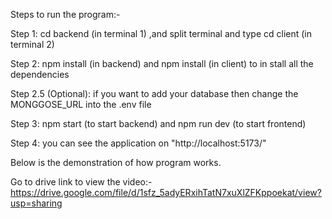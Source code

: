 Steps to run the program:-

Step 1: cd backend (in terminal 1) ,and split terminal and type cd client (in terminal 2)

Step 2: npm install (in backend) and npm install (in client)  to in stall all the dependencies

Step 2.5 (Optional): if you want to add your database then change the MONGGOSE_URL into the .env file

Step 3: npm start (to start backend) and npm run dev (to start frontend)

Step 4: you can see the application on "http://localhost:5173/"


Below is the demonstration of how program works.

Go to drive link to view the video:- https://drive.google.com/file/d/1sfz_5adyERxihTatN7xuXlZFKppoekat/view?usp=sharing
